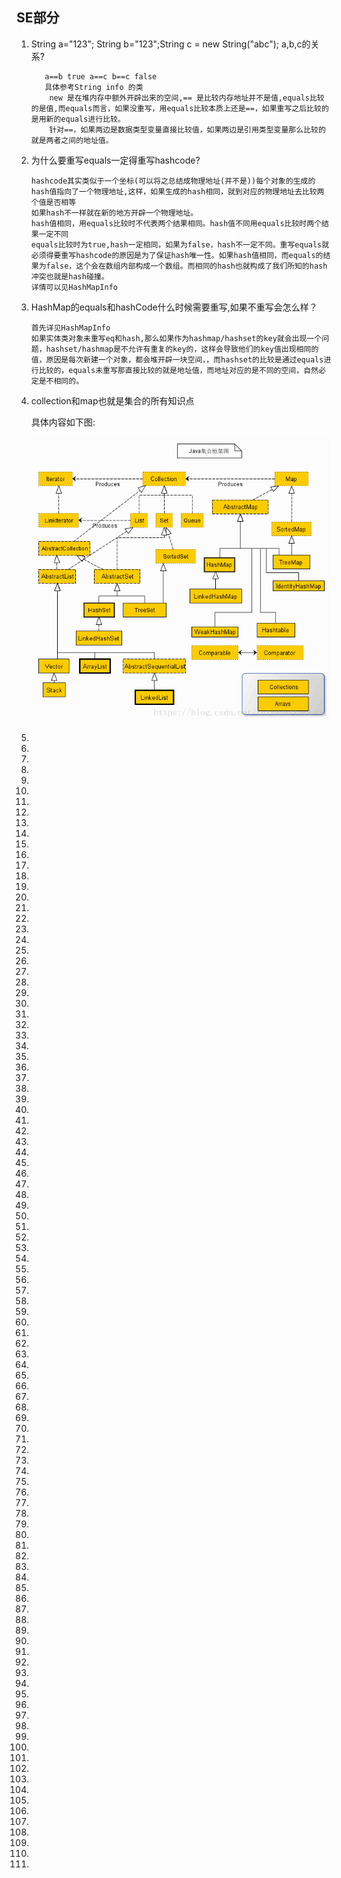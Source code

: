 ## SE部分

1. String a="123"; String b="123";String c = new String("abc"); a,b,c的关系?

   ```
      a==b true a==c b==c false
      具体参考String info 的类
       new 是在堆内存中额外开辟出来的空间,== 是比较内存地址并不是值,equals比较的是值,而equals而言，如果没重写，用equals比较本质上还是==，如果重写之后比较的是用新的equals进行比较。
       针对==，如果两边是数据类型变量直接比较值，如果两边是引用类型变量那么比较的就是两者之间的地址值。
   ```

2. 为什么要重写equals一定得重写hashcode?

   ```
   hashcode其实类似于一个坐标(可以将之总结成物理地址(并不是))每个对象的生成的hash值指向了一个物理地址,这样，如果生成的hash相同，就到对应的物理地址去比较两个值是否相等
   如果hash不一样就在新的地方开辟一个物理地址。
   hash值相同，用equals比较时不代表两个结果相同。hash值不同用equals比较时两个结果一定不同
   equals比较时为true,hash一定相同，如果为false，hash不一定不同。重写equals就必须得要重写hashcode的原因是为了保证hash唯一性。如果hash值相同，而equals的结果为false，这个会在数组内部构成一个数组。而相同的hash也就构成了我们所知的hash冲突也就是hash碰撞。
   详情可以见HashMapInfo
   ```

3. HashMap的equals和hashCode什么时候需要重写,如果不重写会怎么样？

   ```
   首先详见HashMapInfo
   如果实体类对象未重写eq和hash,那么如果作为hashmap/hashset的key就会出现一个问题，hashset/hashmap是不允许有重复的key的，这样会导致他们的key值出现相同的值，原因是每次新建一个对象，都会堆开辟一块空间，，而hashset的比较是通过equals进行比较的，equals未重写那直接比较的就是地址值，而地址对应的是不同的空间，自然必定是不相同的。
   ```

4. collection和map也就是集合的所有知识点

   具体内容如下图:

   ![集合](./images/collection&map.jpg)

5. 

6. 

7. 

8. 

9. 

10. 

11. 

12. 

13. 

14. 

15. 

16. 

17. 

18. 

19. 

20. 

21. 

22. 

23. 

24. 

25. 

26. 

27. 

28. 

29. 

30. 

31. 

32. 

33. 

34. 

35. 

36. 

37. 

38. 

39. 

40. 

41. 

42. 

43. 

44. 

45. 

46. 

47. 

48. 

49. 

50. 

51. 

52. 

53. 

54. 

55. 

56. 

57. 

58. 

59. 

60. 

61. 

62. 

63. 

64. 

65. 

66. 

67. 

68. 

69. 

70. 

71. 

72. 

73. 

74. 

75. 

76. 

77. 

78. 

79. 

80. 

81. 

82. 

83. 

84. 

85. 

86. 

87. 

88. 

89. 

90. 

91. 

92. 

93. 

94. 

95. 

96. 

97. 

98. 

99. 

100. 

101. 

102. 

103. 

104. 

105. 

106. 

107. 

108. 

109. 

110. 

111. 

     

     

